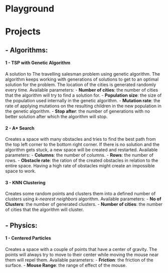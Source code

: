 # Playground

# Projects
## - Algorithms:
#### 1 - TSP with Genetic Algorithm
A solution to The travelling salesman problem using genetic algorithm. The algorithm keeps working with generations of solutions to get to an optimal solution for the problem.
The location of the cities is generated randomly every time.
Available parameters:
    - **Number of cities**: the number of cities that the algorithm will try to find a solution for.
    - **Population size**: the size of the population used internally in the genetic algorithm.
    - **Mutation rate**: the rate of applying mutations on the resulting children in the new population in the genetic algorithm.
    - **Stop after**: the number of generations with no better solution after which the algorithm will stop.

#### 2 - A* Search
Creates a space with many obstacles and tries to find the best path from the top left corner to the bottom right corner. If there is no solution and the algorithm gets stuck, a new space will be created and restarted.
Available parameters:
    - **Columns**: the number of columns.
    - **Rows**: the number of rows.
    - **Obstacle rate**: the ration of the created obstacles in relation to the entire space. Having a high rate of obstacles might create an impossible space to work.

#### 3 - KNN Clustering
Creates some random points and clusters them into a defined number of clusters using *k-nearest neighbors* algorithm.
Available parameters:
    - **No of Clusters**: the number of generated clusters.
    - **Number of cities**: the number of cities that the algorithm will cluster.

## - Physics:
#### 1 - Centered Particles
Creates a space with a couple of points that have a center of gravity. The points will always try to move to their center while moving the mouse near them will repel them.
Available parameters:
    - **Friction**: the friction of the surface.
    - **Mouse Range**: the range of effect of the mouse.
